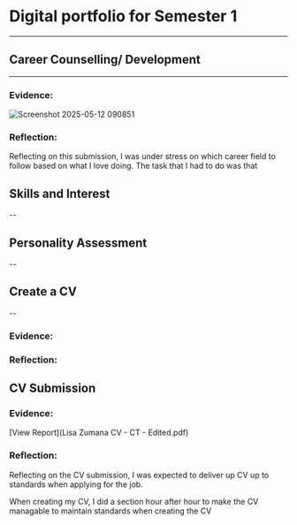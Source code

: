 # Digital portfolio for Semester 1
------
## Career Counselling/ Development
---
### Evidence:
![Screenshot 2025-05-12 090851](https://github.com/user-attachments/assets/9c9f9f7e-778b-40cd-980a-d14ddf83e9a4)
### Reflection:
Reflecting on this submission, I was under stress on which career field to follow based on what I love doing. The task that I had to do was that
## Skills and Interest
--
## Personality Assessment
--
## Create a CV
--
### Evidence:
### Reflection:
## CV Submission
### Evidence:
[View Report](Lisa Zumana CV - CT - Edited.pdf)
### Reflection: 
Reflecting on the CV submission, I was expected to deliver up CV up to standards when applying for the job. 

When creating my CV, I did a section hour after hour to make the CV managable to maintain standards when creating the CV
